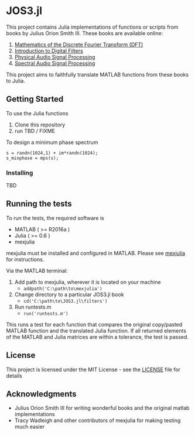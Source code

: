 # JOS3.jl
This project contains Julia implementations of functions or scripts from books by Julius Orion Smith III.  These books are available online:
1. [Mathematics of the Discrete Fourier Transform (DFT)](https://ccrma.stanford.edu/~jos/mdft/)
2. [Introduction to Digital Filters](https://ccrma.stanford.edu/~jos/filters/)
3. [Physical Audio Signal Processing](https://ccrma.stanford.edu/~jos/pasp/)
4. [Spectral Audio Signal Processing](https://ccrma.stanford.edu/~jos/sasp/)

This project aims to faithfully translate MATLAB functions from these books to Julia.

## Getting Started

To use the Julia functions
1. Clone this repository
2. run TBD / FIXME

To design a minimum phase spectrum
```
s = randn(1024,1) + im*randn(1024);
s_minphase = mps(s);
```

### Installing
TBD

## Running the tests

To run the tests, the required software is
* MATLAB ( >= R2016a )
* Julia ( >= 0.6 )
* mexjulia

mexjulia must be installed and configured in MATLAB. Please see [mexjulia](https://github.com/twadleigh/mexjulia) for instructions. 

Via the MATLAB terminal:
1. Add path to mexjulia, wherever it is located on your machine
    * `addpath('C:\path\to\mexjulia')`
2. Change directory to a particular JOS3.jl book
    * `cd('C:\path\to\JOS3.jl\filters')`
3. Run runtests.m
    * `run('runtests.m')`

This runs a test for each function that compares the original copy/pasted MATLAB function
and the translated Julia function. 
If all returned elements of the MATLAB and Julia matrices are within a tolerance, the test is passed.

## License

This project is licensed under the MIT License - see the [LICENSE](LICENSE) file for details

## Acknowledgments

* Julius Orion Smith III for writing wonderful books and the original matlab implementations
* Tracy Wadleigh and other contributors of mexjulia for making testing much easier
